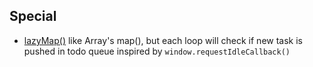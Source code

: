 ## Special 
- [lazyMap()](src/lazyMap.ts)
  like Array's map(), but each loop will check if new task is pushed in todo queue
  inspired by `window.requestIdleCallback()`